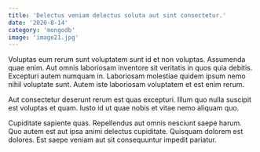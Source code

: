 ```yaml
---
title: 'Delectus veniam delectus soluta aut sint consectetur.'
date: '2020-8-14'
category: 'mongodb'
image: 'image21.jpg'
---
```


Voluptas eum rerum sunt voluptatem sunt id et non voluptas. Assumenda quae enim. Aut omnis laboriosam inventore sit veritatis in quos quia debitis. Excepturi autem numquam in. Laboriosam molestiae quidem ipsum nemo nihil voluptate sunt. Autem iste laboriosam voluptatem et est enim rerum.
 Aut consectetur deserunt rerum est quas excepturi. Illum quo nulla suscipit est voluptas et quam. Iusto id ut quae nobis et vitae nemo aliquam quo.
 Cupiditate sapiente quas. Repellendus aut omnis nesciunt saepe harum. Quo autem est aut ipsa animi delectus cupiditate. Quisquam dolorem est dolores. Est saepe veniam aut sit consequuntur impedit pariatur.
